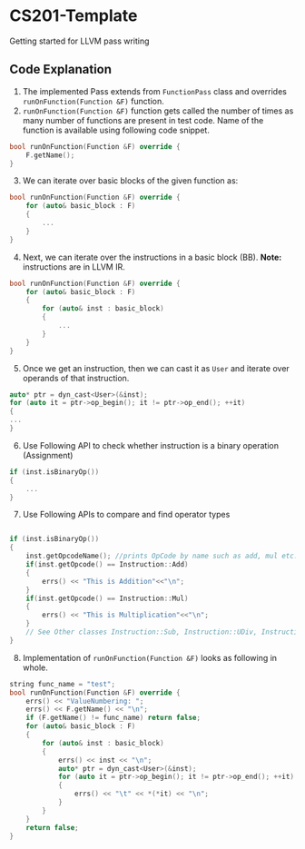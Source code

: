 # CS201-Template
Getting started for LLVM pass writing

## Code Explanation 
1. The implemented Pass extends from ``FunctionPass`` class and overrides ``runOnFunction(Function &F)`` function.
2. ``runOnFunction(Function &F)`` function gets called the number of times as many number of functions are present in test code. Name of the function is available using following code snippet. 
```c++
bool runOnFunction(Function &F) override {
	F.getName();
}
```
3. We can iterate over basic blocks of the given function as:
```c++
bool runOnFunction(Function &F) override {
	for (auto& basic_block : F)
	{
		...
	}
}
```
4. Next, we can iterate over the instructions in a basic block (BB). **Note:** instructions are in LLVM IR.
```c++
bool runOnFunction(Function &F) override {
	for (auto& basic_block : F)
	{
		for (auto& inst : basic_block)
		{
			...
		}
	}
}
```
5. Once we get an instruction, then we can cast it as ``User`` and iterate over operands of that instruction. 
```c++
auto* ptr = dyn_cast<User>(&inst);
for (auto it = ptr->op_begin(); it != ptr->op_end(); ++it) 
{
...
}
```
6. Use Following API to check whether instruction is a binary operation (Assignment)
```c++
if (inst.isBinaryOp())
{
	...
}
```
7. Use Following APIs to compare and find operator types
```c++

if (inst.isBinaryOp())
{
	inst.getOpcodeName(); //prints OpCode by name such as add, mul etc.
	if(inst.getOpcode() == Instruction::Add)
	{
		errs() << "This is Addition"<<"\n";
	}
	if(inst.getOpcode() == Instruction::Mul)
	{
		errs() << "This is Multiplication"<<"\n";
	}
    // See Other classes Instruction::Sub, Instruction::UDiv, Instruction::SDiv
}
```
8. Implementation of ``runOnFunction(Function &F)`` looks as following in whole.  
```c++
string func_name = "test";
bool runOnFunction(Function &F) override {
	errs() << "ValueNumbering: ";
	errs() << F.getName() << "\n";
	if (F.getName() != func_name) return false;
	for (auto& basic_block : F)
	{
		for (auto& inst : basic_block)
		{
			errs() << inst << "\n";
			auto* ptr = dyn_cast<User>(&inst);
			for (auto it = ptr->op_begin(); it != ptr->op_end(); ++it) 
			{
				errs() << "\t" << *(*it) << "\n";
			}
		}
	}
	return false;
}
```